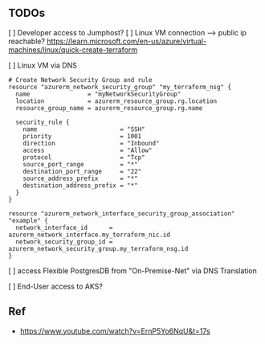 ## TODOs

[ ] Developer access to Jumphost?
[ ] Linux VM connection --> public ip reachable?
https://learn.microsoft.com/en-us/azure/virtual-machines/linux/quick-create-terraform

[ ] Linux VM via DNS
```
# Create Network Security Group and rule
resource "azurerm_network_security_group" "my_terraform_nsg" {
  name                = "myNetworkSecurityGroup"
  location            = azurerm_resource_group.rg.location
  resource_group_name = azurerm_resource_group.rg.name

  security_rule {
    name                       = "SSH"
    priority                   = 1001
    direction                  = "Inbound"
    access                     = "Allow"
    protocol                   = "Tcp"
    source_port_range          = "*"
    destination_port_range     = "22"
    source_address_prefix      = "*"
    destination_address_prefix = "*"
  }
}

resource "azurerm_network_interface_security_group_association" "example" {
  network_interface_id      = azurerm_network_interface.my_terraform_nic.id
  network_security_group_id = azurerm_network_security_group.my_terraform_nsg.id
}

```

[ ] access Flexible PostgresDB from "On-Premise-Net" via DNS Translation

[ ] End-User access to AKS?


## Ref
- https://www.youtube.com/watch?v=ErnP5Yo6NqU&t=17s
